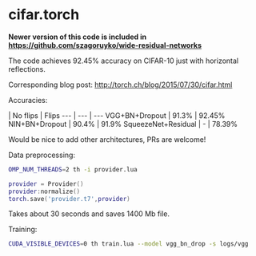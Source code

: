 # cifar.torch

**Newer version of this code is included in https://github.com/szagoruyko/wide-residual-networks**

The code achieves 92.45% accuracy on CIFAR-10 just with horizontal reflections.

Corresponding blog post: http://torch.ch/blog/2015/07/30/cifar.html

Accuracies:

 | No flips | Flips
--- | --- | ---
VGG+BN+Dropout | 91.3% | 92.45%
NIN+BN+Dropout | 90.4% | 91.9%
SqueezeNet+Residual | - | 78.39%

Would be nice to add other architectures, PRs are welcome!

Data preprocessing:

```bash
OMP_NUM_THREADS=2 th -i provider.lua
```

```lua
provider = Provider()
provider:normalize()
torch.save('provider.t7',provider)
```
Takes about 30 seconds and saves 1400 Mb file.

Training:

```bash
CUDA_VISIBLE_DEVICES=0 th train.lua --model vgg_bn_drop -s logs/vgg
```
